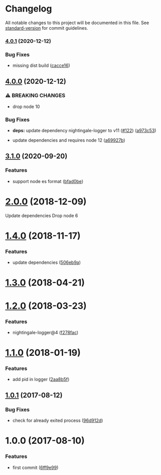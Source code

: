 # Changelog

All notable changes to this project will be documented in this file. See [standard-version](https://github.com/conventional-changelog/standard-version) for commit guidelines.

### [4.0.1](https://github.com/christophehurpeau/graceful-kill/compare/v4.0.0...v4.0.1) (2020-12-12)


### Bug Fixes

* missing dist build ([cacce16](https://github.com/christophehurpeau/graceful-kill/commit/cacce16217bc1e930b92f50671aa499d9e7335b1))

## [4.0.0](https://github.com/christophehurpeau/graceful-kill/compare/v3.1.0...v4.0.0) (2020-12-12)


### ⚠ BREAKING CHANGES

* drop node 10

### Bug Fixes

* **deps:** update dependency nightingale-logger to v11 ([#122](https://github.com/christophehurpeau/graceful-kill/issues/122)) ([a973c53](https://github.com/christophehurpeau/graceful-kill/commit/a973c5309e112f9353ae8d5254df95d53cde20c1))


* update dependencies and requires node 12 ([a69927b](https://github.com/christophehurpeau/graceful-kill/commit/a69927b31ab4b2873ce05558979641b3a45c1d53))

## [3.1.0](https://github.com/christophehurpeau/graceful-kill/compare/v3.0.1...v3.1.0) (2020-09-20)


### Features

* support node es format ([bfad0be](https://github.com/christophehurpeau/graceful-kill/commit/bfad0be9c39ac1f031ba2719091a425a4a860256))

<a name="2.0.0"></a>
# [2.0.0](https://github.com/christophehurpeau/graceful-kill/compare/v1.4.0...v2.0.0) (2018-12-09)

Update dependencies
Drop node 6


<a name="1.4.0"></a>
# [1.4.0](https://github.com/christophehurpeau/graceful-kill/compare/v1.3.0...v1.4.0) (2018-11-17)


### Features

* update dependencies ([506eb9a](https://github.com/christophehurpeau/graceful-kill/commit/506eb9a))


<a name="1.3.0"></a>
# [1.3.0](https://github.com/christophehurpeau/graceful-kill/compare/v1.2.0...v1.3.0) (2018-04-21)


<a name="1.2.0"></a>
# [1.2.0](https://github.com/christophehurpeau/graceful-kill/compare/v1.1.0...v1.2.0) (2018-03-23)


### Features

* nightingale-logger@4 ([f278fac](https://github.com/christophehurpeau/graceful-kill/commit/f278fac))


<a name="1.1.0"></a>
# [1.1.0](https://github.com/christophehurpeau/graceful-kill/compare/v1.0.1...v1.1.0) (2018-01-19)


### Features

* add pid in logger ([2aa8b5f](https://github.com/christophehurpeau/graceful-kill/commit/2aa8b5f))


<a name="1.0.1"></a>
## [1.0.1](https://github.com/christophehurpeau/undefined/compare/v1.0.0...v1.0.1) (2017-08-12)


### Bug Fixes

* check for already exited process ([96d912d](https://github.com/christophehurpeau/undefined/commit/96d912d))


<a name="1.0.0"></a>
# 1.0.0 (2017-08-10)


### Features

* first commit ([6ff9e99](https://github.com/christophehurpeau/undefined/commit/6ff9e99))
